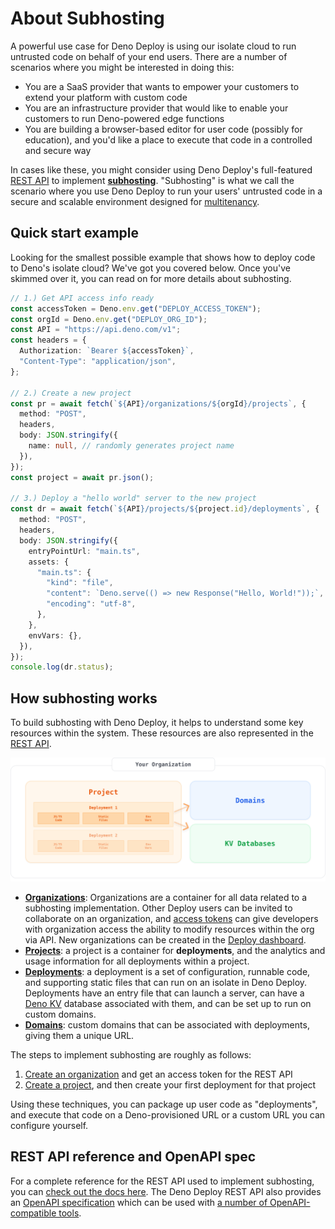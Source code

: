 # About Subhosting

A powerful use case for Deno Deploy is using our isolate cloud to run untrusted
code on behalf of your end users. There are a number of scenarios where you
might be interested in doing this:

- You are a SaaS provider that wants to empower your customers to extend your
  platform with custom code
- You are an infrastructure provider that would like to enable your customers to
  run Deno-powered edge functions
- You are building a browser-based editor for user code (possibly for
  education), and you'd like a place to execute that code in a controlled and
  secure way

In cases like these, you might consider using Deno Deploy's full-featured
[REST API](../api/index.md) to implement
[**subhosting**](https://deno.com/subhosting). "Subhosting" is what we call the
scenario where you use Deno Deploy to run your users' untrusted code in a secure
and scalable environment designed for
[multitenancy](https://www.ibm.com/topics/multi-tenant).

## Quick start example

Looking for the smallest possible example that shows how to deploy code to
Deno's isolate cloud? We've got you covered below. Once you've skimmed over it,
you can read on for more details about subhosting.

```ts
// 1.) Get API access info ready
const accessToken = Deno.env.get("DEPLOY_ACCESS_TOKEN");
const orgId = Deno.env.get("DEPLOY_ORG_ID");
const API = "https://api.deno.com/v1";
const headers = {
  Authorization: `Bearer ${accessToken}`,
  "Content-Type": "application/json",
};

// 2.) Create a new project
const pr = await fetch(`${API}/organizations/${orgId}/projects`, {
  method: "POST",
  headers,
  body: JSON.stringify({
    name: null, // randomly generates project name
  }),
});
const project = await pr.json();

// 3.) Deploy a "hello world" server to the new project
const dr = await fetch(`${API}/projects/${project.id}/deployments`, {
  method: "POST",
  headers,
  body: JSON.stringify({
    entryPointUrl: "main.ts",
    assets: {
      "main.ts": {
        "kind": "file",
        "content": `Deno.serve(() => new Response("Hello, World!"));`,
        "encoding": "utf-8",
      },
    },
    envVars: {},
  }),
});
console.log(dr.status);
```

## How subhosting works

To build subhosting with Deno Deploy, it helps to understand some key resources
within the system. These resources are also represented in the
[REST API](../api/index.md).

![overview of subhosting resources](./subhosting-org-structure.svg)

- [**Organizations**](https://apidocs.deno.com/#get-/organizations/-organizationId-):
  Organizations are a container for all data related to a subhosting
  implementation. Other Deploy users can be invited to collaborate on an
  organization, and [access tokens](https://dash.deno.com/account#access-tokens)
  can give developers with organization access the ability to modify resources
  within the org via API. New organizations can be created in the
  [Deploy dashboard](https://dash.deno.com/orgs/new).
- [**Projects**](https://apidocs.deno.com/#get-/organizations/-organizationId-/projects):
  a project is a container for **deployments**, and the analytics and usage
  information for all deployments within a project.
- [**Deployments**](https://apidocs.deno.com/#get-/projects/-projectId-/deployments):
  a deployment is a set of configuration, runnable code, and supporting static
  files that can run on an isolate in Deno Deploy. Deployments have an entry
  file that can launch a server, can have a [Deno KV](/deploy/kv/manual)
  database associated with them, and can be set up to run on custom domains.
- [**Domains**](https://apidocs.deno.com/#get-/organizations/-organizationId-/domains):
  custom domains that can be associated with deployments, giving them a unique
  URL.

The steps to implement subhosting are roughly as follows:

1. [Create an organization](./getting_started.md) and get an access token for
   the REST API
1. [Create a project](./projects_and_deployments.md), and then create your first
   deployment for that project

Using these techniques, you can package up user code as "deployments", and
execute that code on a Deno-provisioned URL or a custom URL you can configure
yourself.

## REST API reference and OpenAPI spec

For a complete reference for the REST API used to implement subhosting, you can
[check out the docs here](https://apidocs.deno.com). The Deno Deploy REST API
also provides an [OpenAPI specification](https://api.deno.com/v1/openapi.json)
which can be used with
[a number of OpenAPI-compatible tools](https://openapi.tools/).
